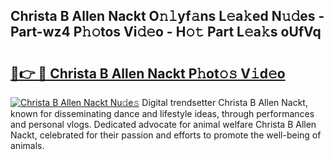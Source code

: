 ## Christa B Allen Nackt O𝚗𝚕yf𝚊ns L𝚎a𝚔ed N𝚞𝚍es - Part-wz4 P𝚑𝚘tos Vi𝚍𝚎o - H𝚘𝚝 Part L𝚎a𝚔s oUfVq

# <h2><a href="http://kfcctrg.oniu.top/?m=Christa+B+Allen+Nackt">🔗👉 🔴 Christa B Allen Nackt P𝚑ot𝚘𝚜 V𝚒d𝚎o</a></h2>

[![Christa B Allen Nackt Nu𝚍e𝚜](https://i.imgur.com/0qMVB7G.gif)](http://kfcctrg.oniu.top/?m=Christa+B+Allen+Nackt)
Digital trendsetter Christa B Allen Nackt, known for disseminating dance and lifestyle ideas, through performances and personal vlogs. Dedicated advocate for animal welfare Christa B Allen Nackt, celebrated for their passion and efforts to promote the well-being of animals.  
